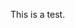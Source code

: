
This is a test.

<a href="/docs/examples/html/ATAC__multiQC.html" target="_top"></a>

<a href="/docs/examples/html/mRNA__multiQC.html" target="_top"></a>
